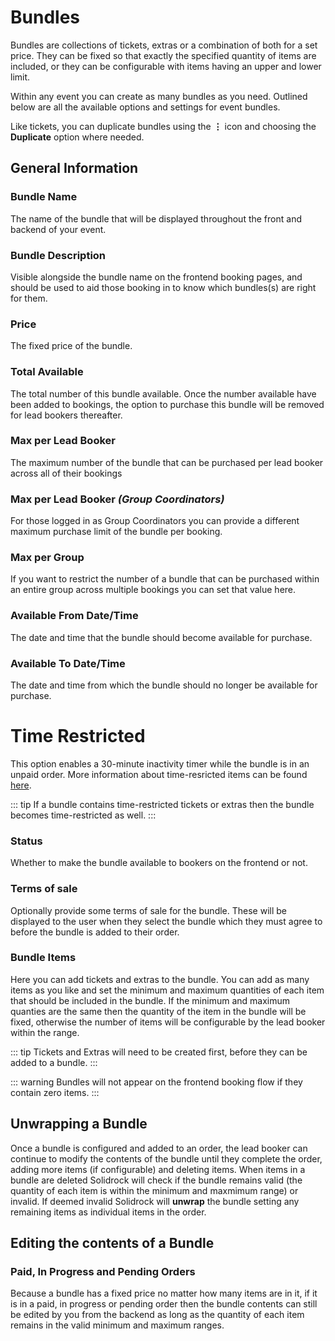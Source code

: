 # Bundles

Bundles are collections of tickets, extras or a combination of both for a set price. They can be fixed so that exactly the specified quantity of items are included, or they can be configurable with items having an upper and lower limit.

Within any event you can create as many bundles as you need. Outlined below are all the available options and settings for event bundles.

Like tickets, you can duplicate bundles using the **&vellip;** icon and choosing the **Duplicate** option where needed.

## General Information

### Bundle Name

The name of the bundle that will be displayed throughout the front and backend of your event.

### Bundle Description

Visible alongside the bundle name on the frontend booking pages, and should be used to aid those booking in to know which bundles(s) are right for them.

### Price

The fixed price of the bundle.

### Total Available

The total number of this bundle available. Once the number available have been added to bookings, the option to purchase this bundle will be removed for lead bookers thereafter.

### Max per Lead Booker

The maximum number of the bundle that can be purchased per lead booker across all of their bookings

### Max per Lead Booker _(Group Coordinators)_

For those logged in as Group Coordinators you can provide a different maximum purchase limit of the bundle per booking.

### Max per Group

If you want to restrict the number of a bundle that can be purchased within an entire group across multiple bookings you can set that value here.

### Available From Date/Time

The date and time that the bundle should become available for purchase.

### Available To Date/Time

The date and time from which the bundle should no longer be available for purchase.

# Time Restricted

This option enables a 30-minute inactivity timer while the bundle is in an unpaid order.
More information about time-resricted items can be found [here](/guide/tickets/time-restricted-items.md).

::: tip
If a bundle contains time-restricted tickets or extras then the bundle becomes time-restricted as well.
:::

### Status

Whether to make the bundle available to bookers on the frontend or not.

### Terms of sale

Optionally provide some terms of sale for the bundle. These will be displayed to the user when they select the bundle which they must agree to before the bundle is added to their order.

### Bundle Items

Here you can add tickets and extras to the bundle. You can add as many items as you like and set the minimum and maximum quantities of each item that should be included in the bundle. If the minimum and maximum quanties are the same then the quantity of the item in the bundle will be fixed, otherwise the number of items will be configurable by the lead booker within the range.

::: tip
Tickets and Extras will need to be created first, before they can be added to a bundle.
:::

::: warning
Bundles will not appear on the frontend booking flow if they contain zero items.
:::

## Unwrapping a Bundle

Once a bundle is configured and added to an order, the lead booker can continue to modify the contents of the bundle until they complete the order, adding more items (if configurable) and deleting items. When items in a bundle are deleted Solidrock will check if the bundle remains valid (the quantity of each item is within the minimum and maxmimum range) or invalid. If deemed invalid Solidrock will **unwrap** the bundle setting any remaining items as individual items in the order.

## Editing the contents of a Bundle

### Paid, In Progress and Pending Orders

Because a bundle has a fixed price no matter how many items are in it, if it is in a paid, in progress or pending order then the bundle contents can still be edited by you from the backend as long as the quantity of each item remains in the valid minimum and maximum ranges.
